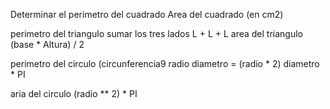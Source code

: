 Determinar el perimetro del cuadrado
Area del cuadrado (en cm2)

perimetro del triangulo
sumar los tres lados  L + L + L
area del triangulo
(base * Altura) / 2

perimetro del circulo (circunferencia9
radio 
diametro = (radio * 2)
diametro * PI 

aria del circulo
(radio ** 2) * PI

